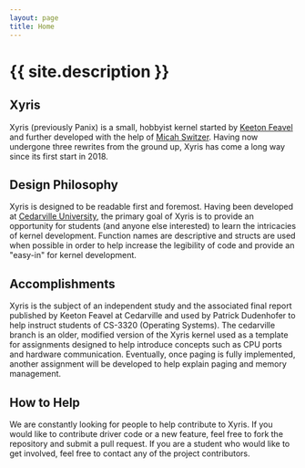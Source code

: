 ```yaml
---
layout: page
title: Home
---
```


<!-- Use HTML to create an "Article" so that we get the nice header -->
<h1 class="site-title">{{ site.description }}</h1>

## Xyris

Xyris (previously Panix) is a small, hobbyist kernel started by [Keeton Feavel](https://github.com/Kfeavel) and further developed with the help of [Micah Switzer](https://github.com/micahswitzer).
Having now undergone three rewrites from the ground up, Xyris has come a long way since its first start in 2018.

## Design Philosophy

Xyris is designed to be readable first and foremost. Having been developed at [Cedarville University](https://cs.cedarville.edu/), the primary goal of Xyris is to provide an opportunity for students (and anyone else interested) to learn the intricacies of kernel development. Function names are descriptive and structs are used when possible in order to help increase the legibility of code and provide an "easy-in" for kernel development.

## Accomplishments

Xyris is the subject of an independent study and the associated final report published by Keeton Feavel at Cedarville and used by Patrick Dudenhofer to help instruct students of CS-3320 (Operating Systems). The cedarville branch is an older, modified version of the Xyris kernel used as a template for assignments designed to help introduce concepts such as CPU ports and hardware communication. Eventually, once paging is fully implemented, another assignment will be developed to help explain paging and memory management.

## How to Help

We are constantly looking for people to help contribute to Xyris. If you would like to contribute driver code or a new feature, feel free to fork the repository and submit a pull request. If you are a student who would like to get involved, feel free to contact any of the project contributors.